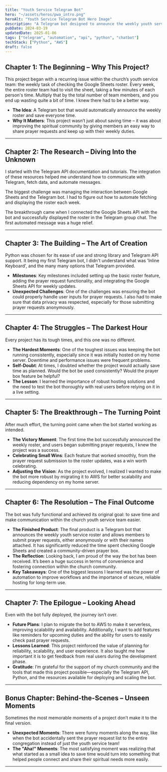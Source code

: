 ```yaml
---
title: "Youth Service Telegram Bot"
hero: "~/assets/heros/pwa_intro.png"
heroAlt: "Youth Service Telegram Bot Hero Image"
description: "A Telegram bot designed to announce the weekly youth service roster and facilitate prayer requests for the church community."
pubDate: 2024-03-19
updatedDate: 2025-01-06
tags: ["telegram", "automation", "api", "python", "chatbot"]
techStack: ["Python", "AWS"]
draft: false
---
```


## Chapter 1: The Beginning – Why This Project?

This project began with a recurring issue within the church’s youth service team: the weekly task of checking the Google Sheets roster. Every week, the entire roster team had to visit the sheet, taking a few minutes of each person's time. Multiply that by the total number of team members, and you end up wasting quite a bit of time. I knew there had to be a better way.

- **The Idea**: A Telegram bot that would automatically announce the weekly roster and save everyone time.
- **Why It Matters**: This project wasn’t just about saving time &ndash; it was about improving the spiritual community by giving members an easy way to share prayer requests and keep up with their weekly duties.

---

## Chapter 2: The Research – Diving Into the Unknown

I started with the Telegram API documentation and tutorials. The integration of these resources helped me understand how to communicate with Telegram, fetch data, and automate messages.

The biggest challenge was managing the interaction between Google Sheets and the Telegram bot. I had to figure out how to automate fetching and displaying the roster each week.

The breakthrough came when I connected the Google Sheets API with the bot and successfully displayed the roster in the Telegram group chat. The first automated message was a huge relief.

---

## Chapter 3: The Building – The Art of Creation

Python was chosen for its ease of use and strong library and Telegram API support.
It being my first Telegram bot, I didn't understand what was 'Inline Keyboard', and the many many options that Telegram provided.

- **Milestones**: Key milestones included setting up the basic roster feature, adding the prayer request functionality, and integrating the Google Sheets API for weekly updates.
- **Unexpected Challenges**: One of the challenges was ensuring the bot could properly handle user inputs for prayer requests. I also had to make sure that data privacy was respected, especially for those submitting prayer requests anonymously.

---

## Chapter 4: The Struggles – The Darkest Hour

Every project has its tough times, and this one was no different.

- **The Hardest Moments**: One of the toughest issues was keeping the bot running consistently, especially since it was initially hosted on my home server. Downtime and performance issues were frequent problems.
- **Self-Doubt**: At times, I doubted whether the project would actually save time as planned. Would the bot be used consistently? Would the prayer box feature be helpful?
- **The Lesson**: I learned the importance of robust hosting solutions and the need to test the bot thoroughly with real users before relying on it in a live setting.

---

## Chapter 5: The Breakthrough – The Turning Point

After much effort, the turning point came when the bot started working as intended.

- **The Victory Moment**: The first time the bot successfully announced the weekly roster, and users began submitting prayer requests, I knew the project was a success.
- **Celebrating Small Wins**: Each feature that worked smoothly, from the prayer request submission to the roster updates, was a win worth celebrating.
- **Adjusting the Vision**: As the project evolved, I realized I wanted to make the bot more robust by migrating it to AWS for better scalability and reducing dependency on my home server.

---

## Chapter 6: The Resolution – The Final Outcome

The bot was fully functional and achieved its original goal: to save time and make communication within the church youth service team easier.

- **The Finished Product**: The final product is a Telegram bot that announces the weekly youth service roster and allows members to submit prayer requests, either anonymously or with their names attached. It has significantly reduced the time spent checking Google Sheets and created a community-driven prayer box.
- **The Reflection**: Looking back, I am proud of the way the bot has been received. It’s been a huge success in terms of convenience and fostering connection within the church community.
- **Key Takeaways**: One of the biggest lessons I learned was the power of automation to improve workflows and the importance of secure, reliable hosting for long-term use.

---

## Chapter 7: The Epilogue – Looking Ahead

Even with the bot fully deployed, the journey isn’t over.

- **Future Plans**: I plan to migrate the bot to AWS to make it serverless, improving scalability and availability. Additionally, I want to add features like reminders for upcoming duties and the ability for users to easily check past prayer requests.
- **Lessons Learned**: This project reinforced the value of planning for reliability, scalability, and user experience. It also taught me how important it is to get feedback from real users during the development phase.
- **Gratitude**: I’m grateful for the support of my church community and the tools that made this project possible—especially the Telegram API, Python, and the resources available for deploying and scaling the bot.

---

## Bonus Chapter: Behind-the-Scenes – Unseen Moments

Sometimes the most memorable moments of a project don’t make it to the final version.

- **Unexpected Moments**: There were funny moments along the way, like when the bot accidentally sent the prayer request list to the entire congregation instead of just the youth service team!
- **The "Aha!" Moments**: The most satisfying moment was realizing that what started as a small idea to save time would turn into something that helped people connect and share their spiritual needs more easily.

---
